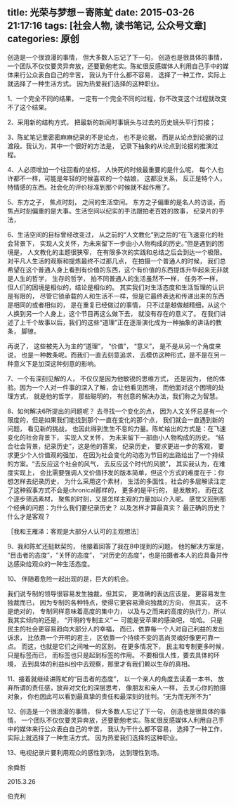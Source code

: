 title: 光荣与梦想－寄陈虻
date: 2015-03-26 21:17:16
tags: [社会人物, 读书笔记, 公众号文章]
categories: 原创
---

创造是一个很浪漫的事情， 但大多数人忘记了下一句， 创造也是很具体的事情， 一个团队不仅仅要灵异奔放，还要勤勉老实。陈虻很反感媒体人利用自己手中的媒体来行公众表白自己的辛苦， 我认为干什么都不容易， 选择了一种工作，实际上就选择了一种生活方式。 因为热爱我们选择的这种职业。

<!-- more -->

1、一个完全不同的结果， 一定有一个完全不同的过程，你不改变这个过程就改变不了这个结果。

2、采用新的结构方式， 把最新的新闻时事镜头与过去的历史镜头平行剪接；

3、陈虻笔记里密密麻麻纪录的不是论点， 也不是论据， 而是从论点到论据的过渡段。我认为，其中一个很好的方法是， 记录下抽象的从论点到论据的推演过程。

4、人必须增加一个往回看的坐标， 人快死的时候最重要的是什么呢， 每个人也许都不一样，可能是年轻的时候喜欢的一个姑娘， 这都没关系， 反正是特个人， 特情感的东西。社会化的评价标准到那个时候就不起作用了。

5、东方之子， 焦点时刻， 之间的生活空间。 东方之子偏重的是名人的访谈，而焦点时刻偏重的是大事。生活空间以纪实的手法跟拍老百姓的故事， 纪录片的手法，

6、生活空间的目标曾经改变过， 从之前的“人文教化”到之后的“在飞速变化的社会背景下， 实现人文关怀，为未来留下一步由小人物构成的历史。”但是遇到的困境是， 人文教化的主题很狭窄， 在有限多次的实践和总结之后会到达一个极限。对平凡人生活的观察和提炼最终不过那几点， 在拍摄一个普通人的时候， 我们总希望在这个普通人身上看到有价值的东西，这个有价值的东西提炼升华起来无非就是人生的哲学， 生存的哲学， 拍不同普通人的生活虽然不一样， 任务不一样， 但人们的困境是相似的，结论是相似的。 其实我们对生活态度和生活哲理的认识是有限的， 尽管它锁承载的人和生活不一样，但是它最终表达和传递出来的东西是相同的或者相似的， 是在重复已经做过的事情， 只不过是越做越精细，从这个人换到另一个人身上，这个节目再这么做下去， 就没有存在的意义了。 在我们讲述了上千个故事以后，我们的这些“道理”正在逐渐演化成为一种抽象的讲话的教条， 脚镣。

再说了， 这些被先入为主的“道理”， “价值”， “意义”， 是不是从另一个角度来说， 也是一种教条呢。而我们一直去刻意追求， 去模仿这种形式，是不是在另一种意义下是加深这种刻意的影响。

7、一个有深刻见解的人， 不仅仅是因为他敏锐的思维方式， 还是因为， 他的体验。因为一个人对一件事的深入了解，会让他看见困境， 而他面对这个困境的处理方式， 就是他的哲学， 那些聪明的， 有创意的解决办法，我们称之为智慧。

8、如何解决6所提出的问题呢？ 去寻找一个变化的点， 因为人文关怀总是有一个限度的，但是如果我们能找到那个一直在变化的那个点， 我们就会一直遇到新的问题， 看见新的挑战， 也因此得到生生不息的力量。陈虻给出的方式是：在飞速变化的社会背景下， 实现人文关怀， 为未来留下一部由小人物构成的历史。 “结合社会背景，纪录历史”，这是他的答案， 纪录历史， 要求更进一步的客观， 要求更少个人价值观的强加， 在因为社会变化的动态为节目的出路给出了一个持续的方案。“去反应这个社会的风气， 去反应这个时代的风貌”， 其实我认为，在难度实现上， 会比需要强调人文价值抒发的版本简单，但这个方式的难度在于：你想怎样去纪录历史， 为什么采用这个素材， 生活的多面性，社会的多层解读注定了这种叙事方式不会是chronical那样的， 更多的是平行的， 是发散的， 而在这个逐步筛选素材， 聚焦的时刻，又是怎样主观的力量加以介入呢。 感觉又回到那个经典的问题：为什么我们要纪录历史？ 以及怎样才算最真实？ 最正确的历史？什么才是客观？

［我和王雁泽：客观是大部分人认可的主观想法］

9、我和陈虻还挺默契的， 他接着回答了我在8中提到的问题， 他的解决方案是， “目击者的态度”，“关怀的态度”， “对历史的态度”，也是拍摄者本人的应具备并传达感染给观众的一种生活态度。

10、 伴随着危险一起出现的是，巨大的机会。

我们说专制的领导很容易发生独裁，但其实， 更准确的表达应该是， 更容易发生独裁而已， 因为专制的各种特点，使得它更容易滑向独裁的方向， 但其实， 这不是绝对的， 专制同样意味着高度的集中力， 以及与之而来的高度的执行力，所以我其实倾向的还是， “开明的专制主义”－ 可能是受苹果的感染吧， 哈哈。 只是民主的社会更容易趋向大部分人的幸福， 而已，依靠每一个人对自己利益的发出诉求， 比依靠一个开明的君主， 区依靠一个持续不变的高尚灵魂好像更可靠一点。 而这，也就是它们之间唯一的区别。 在更多情况下， 民主和专制更多时候， 只是标签而已， 而标签也只是起到标签的作用。 不要相信人性，要去具体的环境， 去到具体的利益纠纷中去观察，那里才有我们赖以生存的真相。

11、接着就继续讲陈虻的“目击者的态度”， 以一个亲人的角度去读着一本书， 放弃所谓的责任感，放弃对文化的深层思考， 像朋友和亲人一样， 去关心你的拍摄对象， 你也因此可以看到最真挚的责任和最深刻的批判。“无为而无所不为”

12、创造是一个很浪漫的事情， 但大多数人忘记了下一句， 创造也是很具体的事情， 一个团队不仅仅要灵异奔放，还要勤勉老实。陈虻很反感媒体人利用自己手中的媒体来行公众表白自己的辛苦， 我认为干什么都不容易， 选择了一种工作，实际上就选择了一种生活方式。 因为热爱我们选择的这种职业。

13、电视纪录片要利用观众的感性到场， 达到理性到场。

余舜哲

2015.3.26

伯克利
